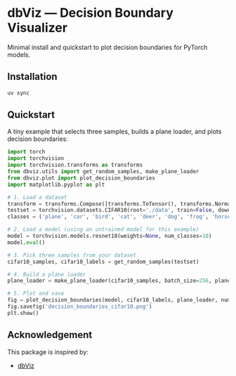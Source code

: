 # dbViz — Decision Boundary Visualizer

Minimal install and quickstart to plot decision boundaries for PyTorch models.

## Installation

```bash
uv sync
```

## Quickstart

A tiny example that selects three samples, builds a plane loader, and plots decision boundaries:

```python
import torch
import torchvision
import torchvision.transforms as transforms
from dbviz.utils import get_random_samples, make_plane_loader
from dbviz.plot import plot_decision_boundaries
import matplotlib.pyplot as plt

# 1. Load a dataset
transform = transforms.Compose([transforms.ToTensor(), transforms.Normalize((0.4914, 0.4822, 0.4465), (0.2023, 0.1994, 0.2010))])
testset = torchvision.datasets.CIFAR10(root='./data', train=False, download=True, transform=transform)
classes = ('plane', 'car', 'bird', 'cat', 'deer', 'dog', 'frog', 'horse', 'ship', 'truck')

# 2. Load a model (using an untrained model for this example)
model = torchvision.models.resnet18(weights=None, num_classes=10)
model.eval()

# 3. Pick three samples from your dataset
cifar10_samples, cifar10_labels = get_random_samples(testset)

# 4. Build a plane loader
plane_loader = make_plane_loader(cifar10_samples, batch_size=256, plane_size=500)

# 5. Plot and save
fig = plot_decision_boundaries(model, cifar10_labels, plane_loader, num_classes=len(classes), plane_size=500)
fig.savefig('decision_boundaries_cifar10.png')
plt.show()
```

## Acknowledgement
This package is inspired by:
- [dbViz](https://github.com/somepago/dbViz)